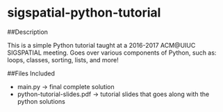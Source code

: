 # sigspatial-python-tutorial

##Description

This is a simple Python tutorial taught at a 2016-2017 ACM@UIUC SIGSPATIAL meeting. Goes over various components of Python, such as: loops, classes, sorting, lists, and more!

##Files Included

* main.py -> final complete solution
* python-tutorial-slides.pdf -> tutorial slides that goes along with the python solutions

